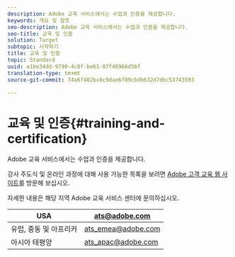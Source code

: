 ```yaml
---
description: Adobe 교육 서비스에서는 수업과 인증을 제공합니다.
keywords: 개요 및 참조
seo-description: Adobe 교육 서비스에서는 수업과 인증을 제공합니다.
seo-title: 교육 및 인증
solution: Target
subtopic: 시작하기
title: 교육 및 인증
topic: Standard
uuid: a1be34dd-9790-4c8f-be61-07f46966d56f
translation-type: tm+mt
source-git-commit: 74a6f402bc0c9dae6f89cbdb632d7dbc53743593

---
```



# 교육 및 인증{#training-and-certification}

Adobe 교육 서비스에서는 수업과 인증을 제공합니다.

강사 주도식 및 온라인 과정에 대해 사용 가능한 목록을 보려면 [Adobe 고객 교육 웹 사이트](https://training.adobe.com/training/courses.html#solution=adobeTarget)를 방문해 보십시오.

자세한 내용은 해당 지역 Adobe 교육 서비스 센터에 문의하십시오.

| USA | [ats@adobe.com](mailto:ats@adobe.com) |
|---|---|
| 유럽, 중동 및 아프리카 | [ats_emea@adobe.com](mailto:ats_emea@adobe.com) |
| 아시아 태평양 | [ats_apac@adobe.com](mailto:ats_apac@adobe.com) |

